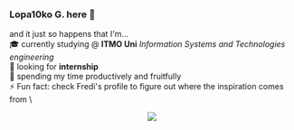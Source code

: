 ### **Lopa10ko G.** here 👋
and it just so happens that I'm... \
🎓 currently studying @ **ITMO Uni** *Information Systems and Technologies engineering*\
🔭 looking for **internship** \
🌱 spending my time productively and fruitfully \
⚡ Fun fact: check Fredi's profile to figure out where the inspiration comes from \


<div align="center">
   <img src="https://github.com/Lopa10ko/Lopa10ko/blob/main/main_00001.svg" />
</div>

